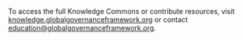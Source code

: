 To access the full Knowledge Commons or contribute resources, visit [knowledge.globalgovernanceframework.org](https://knowledge.globalgovernanceframework.org) or contact education@globalgovernanceframework.org.
